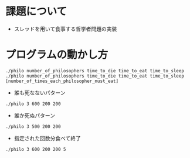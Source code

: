 # 課題について
* スレッドを用いて食事する哲学者問題の実装

# プログラムの動かし方
```
./philo number_of_philosophers time_to_die time_to_eat time_to_sleep
./philo number_of_philosophers time_to_die time_to_eat time_to_sleep [number_of_times_each_philosopher_must_eat]
```

* 誰も死なないパターン
```
./philo 3 600 200 200
```

* 誰か死ぬパターン
```
./philo 3 500 200 200
```

* 指定された回数分食べて終了
```
./philo 3 600 200 200 5
```
